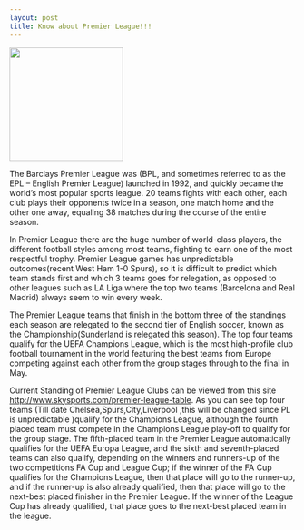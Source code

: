 ```yaml
---
layout: post
title: Know about Premier League!!!
---
```



<img src="http://www.thefootballmind.com/assets/uploads/blogs/cover_images/16-August.png" style="width: 200px;"/>

The Barclays Premier League was (BPL, and sometimes referred to as the EPL – English Premier League) launched in 1992, and quickly became the world’s most popular sports league. 20 teams fights with each other, each club plays their opponents twice in a season, one match home and the other one away, equaling 38 matches during the course of the entire season.

In Premier League there are the huge number of world-class players, the different football styles among most teams, fighting to earn one of the most respectful trophy. Premier League games has unpredictable outcomes(recent West Ham 1-0 Spurs), so it is difficult to predict which team stands first and which 3 teams goes for relegation, as opposed to other leagues such as LA Liga where the top two teams (Barcelona and Real Madrid) always seem to win every week.

The Premier League teams that finish in the bottom three of the standings each season are relegated to the second tier of English soccer, known as the Championship(Sunderland is relegated this season). The top four teams qualify for the UEFA Champions League, which is the most high-profile club football tournament in the world featuring the best teams from Europe competing against each other from the group stages through to the final in May. 

Current Standing of Premier League Clubs can be viewed from this site http://www.skysports.com/premier-league-table. As you can see top four teams (Till date Chelsea,Spurs,City,Liverpool ,this will be changed since PL is unpredictable )qualify for the Champions League, although the fourth placed team must compete in the Champions League play-off to qualify for the group stage. The fifth-placed team in the Premier League automatically qualifies for the UEFA Europa League, and the sixth and seventh-placed teams can also qualify, depending on the winners and runners-up of the two competitions FA Cup and League Cup; if the winner of the FA Cup qualifies for the Champions League, then that place will go to the runner-up, and if the runner-up is also already qualified, then that place will go to the next-best placed finisher in the Premier League. If the winner of the League Cup has already qualified, that place goes to the next-best placed team in the league.
